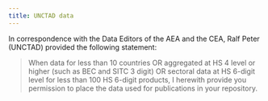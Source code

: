 ```yaml
---
title: UNCTAD data
---
```


In correspondence with the Data Editors of the AEA and the CEA, Ralf Peter (UNCTAD) provided the following statement:

> When data for less than 10 countries OR aggregated at HS 4 level or higher (such as BEC and SITC 3 digit) OR sectoral data at HS 6-digit level for less than 100 HS 6-digit products, I herewith provide you permission to place the data used for publications in your repository. 
